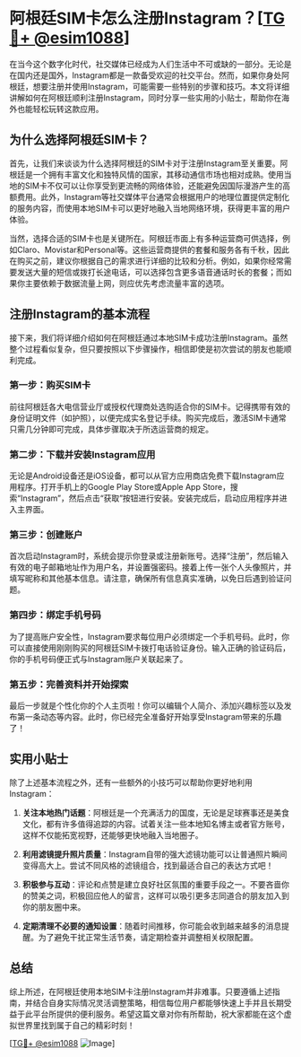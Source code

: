 # 阿根廷SIM卡怎么注册Instagram？[[TG💪+ @esim1088](https://t.me/s/esim1088)]

在当今这个数字化时代，社交媒体已经成为人们生活中不可或缺的一部分。无论是在国内还是国外，Instagram都是一款备受欢迎的社交平台。然而，如果你身处阿根廷，想要注册并使用Instagram，可能需要一些特别的步骤和技巧。本文将详细讲解如何在阿根廷顺利注册Instagram，同时分享一些实用的小贴士，帮助你在海外也能轻松玩转这款应用。

## 为什么选择阿根廷SIM卡？

首先，让我们来谈谈为什么选择阿根廷的SIM卡对于注册Instagram至关重要。阿根廷是一个拥有丰富文化和独特风情的国家，其移动通信市场也相对成熟。使用当地的SIM卡不仅可以让你享受到更流畅的网络体验，还能避免因国际漫游产生的高额费用。此外，Instagram等社交媒体平台通常会根据用户的地理位置提供定制化的服务内容，而使用本地SIM卡可以更好地融入当地网络环境，获得更丰富的用户体验。

当然，选择合适的SIM卡也是关键所在。阿根廷市面上有多种运营商可供选择，例如Claro、Movistar和Personal等。这些运营商提供的套餐和服务各有千秋，因此在购买之前，建议你根据自己的需求进行详细的比较和分析。例如，如果你经常需要发送大量的短信或拨打长途电话，可以选择包含更多语音通话时长的套餐；而如果你主要依赖于数据流量上网，则应优先考虑流量丰富的选项。

## 注册Instagram的基本流程

接下来，我们将详细介绍如何在阿根廷通过本地SIM卡成功注册Instagram。虽然整个过程看似复杂，但只要按照以下步骤操作，相信即使是初次尝试的朋友也能顺利完成。

### 第一步：购买SIM卡

前往阿根廷各大电信营业厅或授权代理商处选购适合你的SIM卡。记得携带有效的身份证明文件（如护照），以便完成实名登记手续。购买完成后，激活SIM卡通常只需几分钟即可完成，具体步骤取决于所选运营商的规定。

### 第二步：下载并安装Instagram应用

无论是Android设备还是iOS设备，都可以从官方应用商店免费下载Instagram应用程序。打开手机上的Google Play Store或Apple App Store，搜索“Instagram”，然后点击“获取”按钮进行安装。安装完成后，启动应用程序并进入主界面。

### 第三步：创建账户

首次启动Instagram时，系统会提示你登录或注册新账号。选择“注册”，然后输入有效的电子邮箱地址作为用户名，并设置强密码。接着上传一张个人头像照片，并填写昵称和其他基本信息。请注意，确保所有信息真实准确，以免日后遇到验证问题。

### 第四步：绑定手机号码

为了提高账户安全性，Instagram要求每位用户必须绑定一个手机号码。此时，你可以直接使用刚刚购买的阿根廷SIM卡拨打电话验证身份。输入正确的验证码后，你的手机号码便正式与Instagram账户关联起来了。

### 第五步：完善资料并开始探索

最后一步就是个性化你的个人主页啦！你可以编辑个人简介、添加兴趣标签以及发布第一条动态等内容。此时，你已经完全准备好开始享受Instagram带来的乐趣了！

## 实用小贴士

除了上述基本流程之外，还有一些额外的小技巧可以帮助你更好地利用Instagram：

1. **关注本地热门话题**：阿根廷是一个充满活力的国度，无论是足球赛事还是美食文化，都有许多值得追踪的内容。试着关注一些本地知名博主或者官方账号，这样不仅能拓宽视野，还能够更快地融入当地圈子。

2. **利用滤镜提升照片质量**：Instagram自带的强大滤镜功能可以让普通照片瞬间变得高大上。尝试不同风格的滤镜组合，找到最适合自己的表达方式吧！

3. **积极参与互动**：评论和点赞是建立良好社区氛围的重要手段之一。不要吝啬你的赞美之词，积极回应他人的留言，这样可以吸引更多志同道合的朋友加入到你的朋友圈中来。

4. **定期清理不必要的通知设置**：随着时间推移，你可能会收到越来越多的消息提醒。为了避免干扰正常生活节奏，请定期检查并调整相关权限配置。

## 总结

综上所述，在阿根廷使用本地SIM卡注册Instagram并非难事。只要遵循上述指南，并结合自身实际情况灵活调整策略，相信每位用户都能够快速上手并且长期受益于此平台所提供的便利服务。希望这篇文章对你有所帮助，祝大家都能在这个虚拟世界里找到属于自己的精彩时刻！

[[TG💪+ @esim1088](https://t.me/s/esim1088) ![Image](https://i.postimg.cc/4NQfJmqS/Snipaste-2025-05-13-00-14-12.png)]